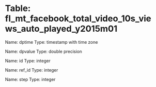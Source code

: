 Table: fl_mt_facebook_total_video_10s_views_auto_played_y2015m01
================================================================

Name: dptime
Type: timestamp with time zone

Name: dpvalue
Type: double precision

Name: id
Type: integer

Name: ref_id
Type: integer

Name: step
Type: integer

